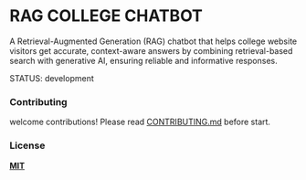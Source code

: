 RAG COLLEGE CHATBOT
=========================
A Retrieval-Augmented Generation (RAG) chatbot that helps college website visitors get accurate, context-aware answers by combining retrieval-based search with generative AI, ensuring reliable and informative responses.

STATUS: development

### Contributing
welcome contributions! Please read [CONTRIBUTING.md](CONTRIBUTING.md) before start.

### License
**[MIT](LICENSE)** 
